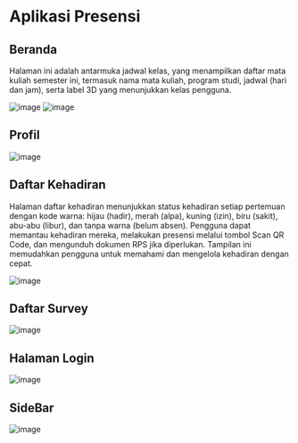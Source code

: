 # Aplikasi Presensi
## Beranda
Halaman ini adalah antarmuka jadwal kelas, yang menampilkan daftar mata kuliah semester ini, termasuk nama mata kuliah, program studi, jadwal (hari dan jam), serta label 3D yang menunjukkan kelas pengguna.

![image](https://github.com/user-attachments/assets/6c5f111b-2bca-4f87-aade-80e36585f9fd)
![image](https://github.com/user-attachments/assets/9081ad15-e402-42ab-b4b6-85bb42197fe8)

## Profil

![image](https://github.com/user-attachments/assets/771d1063-e657-4610-b111-69e0c61da7b3)

## Daftar Kehadiran
Halaman daftar kehadiran menunjukkan status kehadiran setiap pertemuan dengan kode warna: hijau (hadir), merah (alpa), kuning (izin), biru (sakit), abu-abu (libur), dan tanpa warna (belum absen). Pengguna dapat memantau kehadiran mereka, melakukan presensi melalui tombol Scan QR Code, dan mengunduh dokumen RPS jika diperlukan. Tampilan ini memudahkan pengguna untuk memahami dan mengelola kehadiran dengan cepat.

![image](https://github.com/user-attachments/assets/4ccbbc94-ec19-4271-88ec-e9a872439035)

## Daftar Survey
![image](https://github.com/user-attachments/assets/f75bbb81-0b83-4e26-960e-779b4ad37f52)

## Halaman Login
![image](https://github.com/user-attachments/assets/885070f9-9540-4134-b0cc-80c7d9685951)

## SideBar
![image](https://github.com/user-attachments/assets/28c28117-e352-4003-9086-b19370f565f6)
